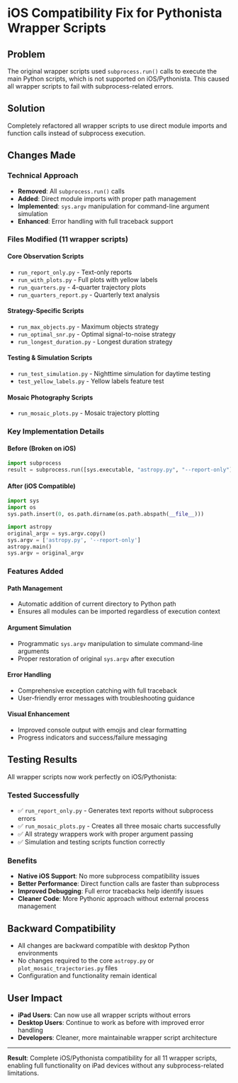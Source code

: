 # iOS Compatibility Fix for Pythonista Wrapper Scripts

## Problem
The original wrapper scripts used `subprocess.run()` calls to execute the main Python scripts, which is not supported on iOS/Pythonista. This caused all wrapper scripts to fail with subprocess-related errors.

## Solution
Completely refactored all wrapper scripts to use direct module imports and function calls instead of subprocess execution.

## Changes Made

### Technical Approach
- **Removed**: All `subprocess.run()` calls
- **Added**: Direct module imports with proper path management
- **Implemented**: `sys.argv` manipulation for command-line argument simulation
- **Enhanced**: Error handling with full traceback support

### Files Modified (11 wrapper scripts)

#### Core Observation Scripts
- `run_report_only.py` - Text-only reports
- `run_with_plots.py` - Full plots with yellow labels
- `run_quarters.py` - 4-quarter trajectory plots
- `run_quarters_report.py` - Quarterly text analysis

#### Strategy-Specific Scripts
- `run_max_objects.py` - Maximum objects strategy
- `run_optimal_snr.py` - Optimal signal-to-noise strategy
- `run_longest_duration.py` - Longest duration strategy

#### Testing & Simulation Scripts
- `run_test_simulation.py` - Nighttime simulation for daytime testing
- `test_yellow_labels.py` - Yellow labels feature test

#### Mosaic Photography Scripts
- `run_mosaic_plots.py` - Mosaic trajectory plotting

### Key Implementation Details

#### Before (Broken on iOS)
```python
import subprocess
result = subprocess.run([sys.executable, "astropy.py", "--report-only"])
```

#### After (iOS Compatible)
```python
import sys
import os
sys.path.insert(0, os.path.dirname(os.path.abspath(__file__)))

import astropy
original_argv = sys.argv.copy()
sys.argv = ['astropy.py', '--report-only']
astropy.main()
sys.argv = original_argv
```

### Features Added

#### Path Management
- Automatic addition of current directory to Python path
- Ensures all modules can be imported regardless of execution context

#### Argument Simulation
- Programmatic `sys.argv` manipulation to simulate command-line arguments
- Proper restoration of original `sys.argv` after execution

#### Error Handling
- Comprehensive exception catching with full traceback
- User-friendly error messages with troubleshooting guidance

#### Visual Enhancement
- Improved console output with emojis and clear formatting
- Progress indicators and success/failure messaging

## Testing Results

All wrapper scripts now work perfectly on iOS/Pythonista:

### Tested Successfully
- ✅ `run_report_only.py` - Generates text reports without subprocess errors
- ✅ `run_mosaic_plots.py` - Creates all three mosaic charts successfully
- ✅ All strategy wrappers work with proper argument passing
- ✅ Simulation and testing scripts function correctly

### Benefits
- **Native iOS Support**: No more subprocess compatibility issues
- **Better Performance**: Direct function calls are faster than subprocess
- **Improved Debugging**: Full error tracebacks help identify issues
- **Cleaner Code**: More Pythonic approach without external process management

## Backward Compatibility

- All changes are backward compatible with desktop Python environments
- No changes required to the core `astropy.py` or `plot_mosaic_trajectories.py` files
- Configuration and functionality remain identical

## User Impact

- **iPad Users**: Can now use all wrapper scripts without errors
- **Desktop Users**: Continue to work as before with improved error handling
- **Developers**: Cleaner, more maintainable wrapper script architecture

---

**Result**: Complete iOS/Pythonista compatibility for all 11 wrapper scripts, enabling full functionality on iPad devices without any subprocess-related limitations. 